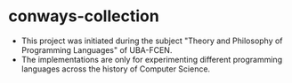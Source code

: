# conways-collection
* This project was initiated during the subject "Theory and Philosophy of Programming Languages" of UBA-FCEN.
* The implementations are only for experimenting different programming languages across the history of Computer Science.

